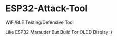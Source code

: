 # ESP32-Attack-Tool
WiFi/BLE Testing/Defensive Tool

Like ESP32 Marauder But Build For OLED Display :)
